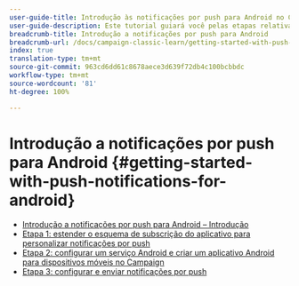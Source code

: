 ```yaml
---
user-guide-title: Introdução às notificações por push para Android no Campaign Classic
user-guide-description: Este tutorial guiará você pelas etapas relativas ao envio de notificações por push do Adobe Campaign para um aplicativo Android.
breadcrumb-title: Introdução a notificações por push para Android
breadcrumb-url: /docs/campaign-classic-learn/getting-started-with-push-notifications-for-android/introduction.html
index: true
translation-type: tm+mt
source-git-commit: 963cd6dd61c8678aece3d639f72db4c100bcbbdc
workflow-type: tm+mt
source-wordcount: '81'
ht-degree: 100%

---
```



# Introdução a notificações por push para Android {#getting-started-with-push-notifications-for-android}

+ [Introdução a notificações por push para Android – Introdução](/help/tutorial-getting-started-with-push-notifications-for-android/introduction.md)
+ [Etapa 1: estender o esquema de subscrição do aplicativo para personalizar notificações por push](/help/tutorial-getting-started-with-push-notifications-for-android/extending-the-app-subscription-schema.md) 
+ [Etapa 2: configurar um serviço Android e criar um aplicativo Android para dispositivos móveis no Campaign](/help/tutorial-getting-started-with-push-notifications-for-android/configuring-an-android-service-in-campaign.md)
+ [Etapa 3: configurar e enviar notificações por push](/help/tutorial-getting-started-with-push-notifications-for-android/configuring-and-sending-push-notifications.md)
